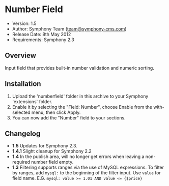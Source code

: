 # Number Field

- Version: 1.5
- Author: Symphony Team (team@symphony-cms.com)
- Release Date: 8th May 2012
- Requirements: Symphony 2.3

## Overview

Input field that provides built-in number validation and numeric sorting.

## Installation

1. Upload the 'numberfield' folder in this archive to your Symphony 'extensions' folder.
2. Enable it by selecting the "Field: Number", choose Enable from the with-selected menu, then click Apply.
3. You can now add the "Number" field to your sections.

## Changelog

- **1.5** Updates for Symphony 2.3.
- **1.4.1** Slight cleanup for Symphony 2.2
- **1.4** In the publish area, will no longer get errors when leaving a non-required number field empty.
- **1.3** Filtering supports ranges via the use of MySQL expressions. To filter by ranges, add `mysql:` to the beginning of the filter input. Use `value` for field name. E.G. `mysql: value >= 1.01 AND value <= {$price}`
